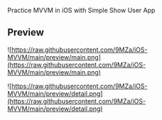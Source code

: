 Practice MVVM in iOS with Simple Show User App 

## Preview


![https://raw.githubusercontent.com/9MZa/iOS-MVVM/main/preview/main.png](https://raw.githubusercontent.com/9MZa/iOS-MVVM/main/preview/main.png)

![https://raw.githubusercontent.com/9MZa/iOS-MVVM/main/preview/detail.png](https://raw.githubusercontent.com/9MZa/iOS-MVVM/main/preview/detail.png)